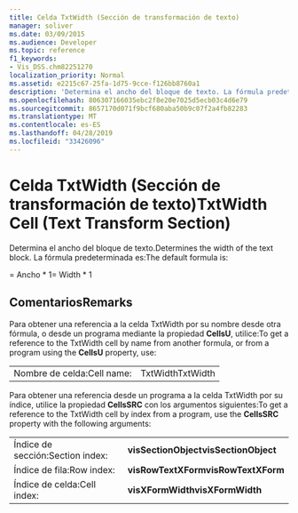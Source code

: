 ```yaml
---
title: Celda TxtWidth (Sección de transformación de texto)
manager: soliver
ms.date: 03/09/2015
ms.audience: Developer
ms.topic: reference
f1_keywords:
- Vis_DSS.chm82251270
localization_priority: Normal
ms.assetid: e2215c67-25fa-1d75-9cce-f126bb8760a1
description: 'Determina el ancho del bloque de texto. La fórmula predeterminada es:'
ms.openlocfilehash: 806307166035ebc2f8e20e7025d5ecb03c4d6e79
ms.sourcegitcommit: 8657170d071f9bcf680aba50b9c07f2a4fb82283
ms.translationtype: MT
ms.contentlocale: es-ES
ms.lasthandoff: 04/28/2019
ms.locfileid: "33426096"
---
```

# <a name="txtwidth-cell-text-transform-section"></a><span data-ttu-id="5731c-104">Celda TxtWidth (Sección de transformación de texto)</span><span class="sxs-lookup"><span data-stu-id="5731c-104">TxtWidth Cell (Text Transform Section)</span></span>

<span data-ttu-id="5731c-105">Determina el ancho del bloque de texto.</span><span class="sxs-lookup"><span data-stu-id="5731c-105">Determines the width of the text block.</span></span> <span data-ttu-id="5731c-106">La fórmula predeterminada es:</span><span class="sxs-lookup"><span data-stu-id="5731c-106">The default formula is:</span></span>
  
<span data-ttu-id="5731c-107">= Ancho \* 1</span><span class="sxs-lookup"><span data-stu-id="5731c-107">= Width \* 1</span></span>
  
## <a name="remarks"></a><span data-ttu-id="5731c-108">Comentarios</span><span class="sxs-lookup"><span data-stu-id="5731c-108">Remarks</span></span>

<span data-ttu-id="5731c-109">Para obtener una referencia a la celda TxtWidth por su nombre desde otra fórmula, o desde un programa mediante la propiedad **CellsU**, utilice:</span><span class="sxs-lookup"><span data-stu-id="5731c-109">To get a reference to the TxtWidth cell by name from another formula, or from a program using the **CellsU** property, use:</span></span> 
  
|||
|:-----|:-----|
| <span data-ttu-id="5731c-110">Nombre de celda:</span><span class="sxs-lookup"><span data-stu-id="5731c-110">Cell name:</span></span>  <br/> | <span data-ttu-id="5731c-111">TxtWidth</span><span class="sxs-lookup"><span data-stu-id="5731c-111">TxtWidth</span></span>  <br/> |
   
<span data-ttu-id="5731c-112">Para obtener una referencia desde un programa a la celda TxtWidth por su índice, utilice la propiedad **CellsSRC** con los argumentos siguientes:</span><span class="sxs-lookup"><span data-stu-id="5731c-112">To get a reference to the TxtWidth cell by index from a program, use the **CellsSRC** property with the following arguments:</span></span> 
  
|||
|:-----|:-----|
| <span data-ttu-id="5731c-113">Índice de sección:</span><span class="sxs-lookup"><span data-stu-id="5731c-113">Section index:</span></span>  <br/> |<span data-ttu-id="5731c-114">**visSectionObject**</span><span class="sxs-lookup"><span data-stu-id="5731c-114">**visSectionObject**</span></span> <br/> |
| <span data-ttu-id="5731c-115">Índice de fila:</span><span class="sxs-lookup"><span data-stu-id="5731c-115">Row index:</span></span>  <br/> |<span data-ttu-id="5731c-116">**visRowTextXForm**</span><span class="sxs-lookup"><span data-stu-id="5731c-116">**visRowTextXForm**</span></span> <br/> |
| <span data-ttu-id="5731c-117">Índice de celda:</span><span class="sxs-lookup"><span data-stu-id="5731c-117">Cell index:</span></span>  <br/> |<span data-ttu-id="5731c-118">**visXFormWidth**</span><span class="sxs-lookup"><span data-stu-id="5731c-118">**visXFormWidth**</span></span> <br/> |
   

